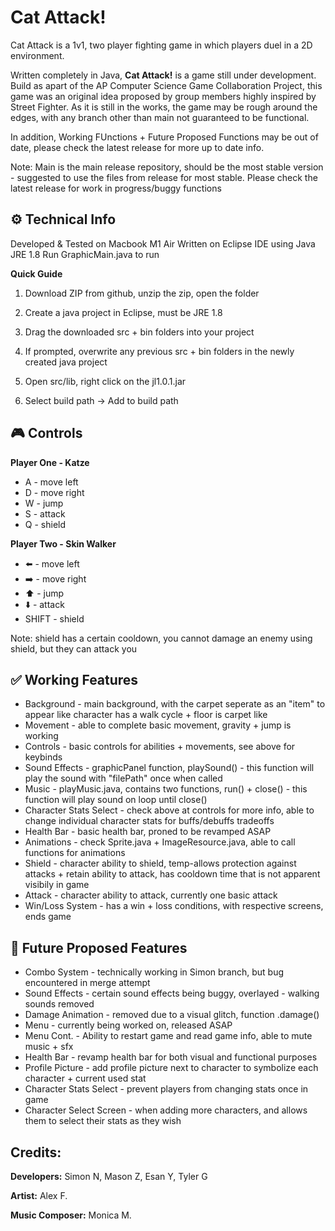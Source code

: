 # Cat Attack!
Cat Attack is a 1v1, two player fighting game in which players duel in a 2D environment. 

Written completely in Java, **Cat Attack!** is a game still under development. Build as apart of the AP Computer Science Game Collaboration Project, this game was an original idea proposed by group members highly inspired by Street Fighter. 
As it is still in the works, the game may be rough around the edges, with any branch other than main not guaranteed to be functional. 

In addition, Working FUnctions + Future Proposed Functions may be out of date, please check the latest release for more up to date info. 

Note: Main is the main release repository, should be the most stable version - suggested to use the files from release for most stable. 
Please check the latest release for work in progress/buggy functions

## ⚙️ Technical Info
Developed & Tested on Macbook M1 Air 
Written on Eclipse IDE using Java JRE 1.8
Run GraphicMain.java to run

**Quick Guide**
1) Download ZIP from github, unzip the zip, open the folder

2) Create a java project in Eclipse, must be JRE 1.8

3) Drag the downloaded src + bin folders into your project

4) If prompted, overwrite any previous src + bin folders in the newly created java project

5) Open src/lib, right click on the jl1.0.1.jar

6) Select build path -> Add to build path 

## 🎮 Controls 
**Player One - Katze** 
* A - move left
* D - move right 
* W - jump
* S - attack
* Q - shield 

**Player Two - Skin Walker**
* ⬅️ - move left
* ➡️ - move right
* ⬆️ - jump
* ⬇️ - attack
* SHIFT - shield

Note: shield has a certain cooldown, you cannot damage an enemy using shield, but they can attack you

## ✅ Working Features
* Background - main background, with the carpet seperate as an "item" to appear like character has a walk cycle + floor is carpet like
* Movement - able to complete basic movement, gravity + jump is working
* Controls - basic controls for abilities + movements, see above for keybinds
* Sound Effects - graphicPanel function, playSound() - this function will play the sound with "filePath" once when called
* Music - playMusic.java, contains two functions, run() + close() - this function will play sound on loop until close()
* Character Stats Select - check above at controls for more info, able to change individual character stats for buffs/debuffs tradeoffs
* Health Bar - basic health bar, proned to be revamped ASAP
* Animations - check Sprite.java + ImageResource.java, able to call functions for animations 
* Shield - character ability to shield, temp-allows protection against attacks + retain ability to attack, has cooldown time that is not apparent visibily in game
* Attack - character ability to attack, currently one basic attack
* Win/Loss System - has a win + loss conditions, with respective screens, ends game



## 🔮 Future Proposed Features
* Combo System - technically working in Simon branch, but bug encountered in merge attempt
* Sound Effects - certain sound effects being buggy, overlayed - walking sounds removed
* Damage Animation - removed due to a visual glitch, function .damage() 
* Menu - currently being worked on, released ASAP 
* Menu Cont. - Ability to restart game and read game info, able to mute music + sfx
* Health Bar - revamp health bar for both visual and functional purposes
* Profile Picture - add profile picture next to character to symbolize each character + current used stat
* Character Stats Select - prevent players from changing stats once in game 
* Character Select Screen - when adding more characters, and allows them to select their stats as they wish







## Credits:

**Developers:**
Simon N, Mason Z, Esan Y, Tyler G

**Artist:**
Alex F.

**Music Composer:**
Monica M.





